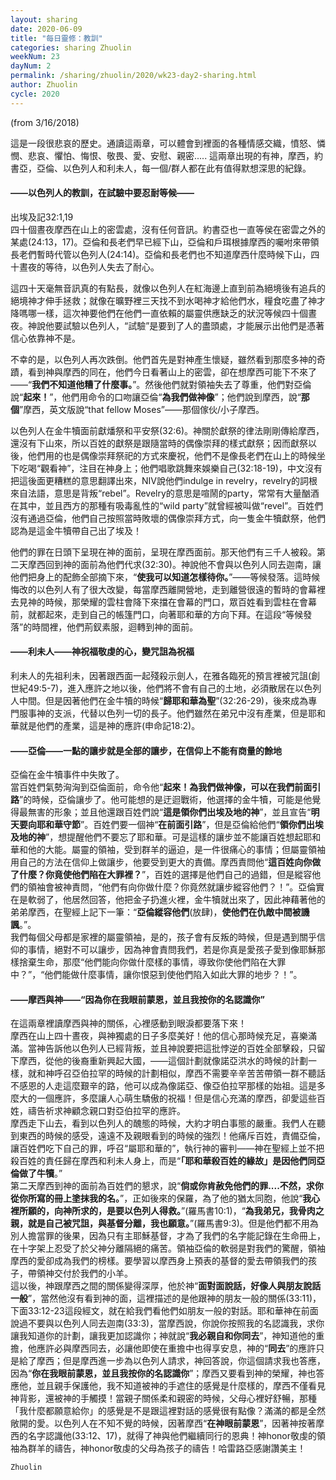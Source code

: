 ```yaml
---
layout: sharing
date: 2020-06-09
title: "每日靈修：教訓"
categories: sharing Zhuolin
weekNum: 23
dayNum: 2
permalink: /sharing/zhuolin/2020/wk23-day2-sharing.html
author: Zhuolin
cycle: 2020
---
```


(from 3/16/2018)

這是一段很悲哀的歷史。通讀這兩章，可以體會到裡面的各種情感交織，憤怒、憐憫、悲哀、懼怕、悔恨、敬畏、愛、安慰、親密..... 這兩章出現的有神，摩西，約書亞，亞倫、以色列人和利未人，每一個/群人都在此有值得默想深思的紀錄。  

#### ——以色列人的教訓，在試驗中要忍耐等候——  
出埃及記32:1,19  
四十個晝夜摩西在山上的密雲處，沒有任何音訊。約書亞也一直等侯在密雲之外的某處(24:13，17)。亞倫和長老們早已經下山，亞倫和戶珥根據摩西的囑咐來帶領長老們暫時代管以色列人(24:14)。亞倫和長老們也不知道摩西什麼時候下山，四十晝夜的等待，以色列人失去了耐心。  

這四十天毫無音訊真的有點長，就像以色列人在紅海邊上直到前為絕境後有追兵的絕境神才伸手拯救；就像在曠野裡三天找不到水喝神才給他們水，糧食吃盡了神才降嗎哪一樣，這次神要他們在他們一直依賴的屬靈供應缺乏的狀況等候四十個晝夜。神說他要試驗以色列人，“試驗”是要到了人的盡頭處，才能展示出他們是憑著信心依靠神不是。  

不幸的是，以色列人再次跌倒。他們首先是對神產生懷疑，雖然看到那麼多神的奇蹟，看到神與摩西的同在，他們今日看著山上的密雲，卻在想摩西可能下不來了——“**我們不知道他糟了什麼事。**”。然後他們就對領袖失去了尊重，他們對亞倫說“**起來！**”，他們用命令的口吻讓亞倫“**為我們做神像**”；他們說到摩西，說“**那個**”摩西，英文版說“that fellow Moses”——那個傢伙/小子摩西。  

以色列人在金牛犢面前獻燔祭和平安祭(32:6)。神關於獻祭的律法剛剛傳給摩西，還沒有下山來，所以百姓的獻祭是跟隨當時的偶像崇拜的樣式獻祭；因而獻祭以後，他們用的也是偶像崇拜祭祀的方式來慶祝，他們不是像長老們在山上的時候坐下吃喝“觀看神”，注目在神身上；他們唱歌跳舞來娛樂自己(32:18-19)，中文沒有把這後面更糟糕的意思翻譯出來，NIV說他們indulge in revelry，revelry的詞根來自法語，意思是背叛“rebel”。Revelry的意思是喧鬧的party，常常有大量酗酒在其中，並且西方的那種有吸毒亂性的“wild party”就曾經被叫做“revel”。百姓們沒有通過亞倫，他們自己按照當時敗壞的偶像崇拜方式，向一隻金牛犢獻祭，他們認為是這金牛犢帶自己出了埃及！  

他們的罪在日頭下呈現在神的面前，呈現在摩西面前。那天他們有三千人被殺。第二天摩西回到神的面前為他們代求(32:30)。神說他不會與以色列人同去迦南，讓他們把身上的配飾全部摘下來，“**使我可以知道怎樣待你。**”——等候發落。這時候悔改的以色列人有了很大改變，每當摩西離開營地，走到離營很遠的暫時的會幕裡去見神的時候，那榮耀的雲柱會降下來擋在會幕的門口，眾百姓看到雲柱在會幕前，就都起來，走到自己的帳篷門口，向著耶和華的方向下拜。在這段“等候發落”的時間裡，他們荊釵素服，迴轉到神的面前。  

#### ——利未人——神祝福敬虔的心，變咒詛為祝福  
利未人的先祖利未，因著跟西面一起殘殺示劍人，在雅各臨死的預言裡被咒詛(創世紀49:5-7)，進入應許之地以後，他們將不會有自己的土地，必須散居在以色列人中間。但是因著他們在金牛犢的時候“**歸耶和華為聖**”(32:26-29)，後來成為專門服事神的支派，代替以色列一切的長子。他們雖然在弟兄中沒有產業，但是耶和華就是他們的產業，這是神的應許(申命記18:2)。  

#### ——亞倫——一點的讓步就是全部的讓步，在信仰上不能有商量的餘地  
亞倫在金牛犢事件中失敗了。  
當百姓們氣勢洶洶到亞倫面前，命令他“**起來！為我們做神像，可以在我們前面引路**”的時候，亞倫讓步了。他可能想的是迂迴戰術，他選擇的金牛犢，可能是他覺得最無害的形象；並且他還跟百姓們說“**這是領你們出埃及地的神**”，並且宣告“**明天要向耶和華守節**”。百姓們要一個神“**在前面引路**”，但是亞倫給他們“**領你們出埃及地的神**”，想提醒他們不要忘了耶和華。可是這樣的讓步並不能讓百姓想起耶和華和他的大能。屬靈的領袖，受到群羊的逼迫，是一件很痛心的事情；但屬靈領袖用自己的方法在信仰上做讓步，他要受到更大的責備。摩西責問他“**這百姓向你做了什麼？你竟使他們陷在大罪裡？**”，百姓的選擇是他們自己的過錯，但是縱容他們的領袖會被神責問，“他們有向你做什麼？你竟然就讓步縱容他們？！”。亞倫實在是軟弱了，他居然回答，他把金子扔進火裡，金牛犢就出來了，因此神藉著他的弟弟摩西，在聖經上記下一筆：“**亞倫縱容他們**(放肆)，**使他們在仇敵中間被譏諷**。”。  
我們每個父母都是家裡的屬靈領袖，是的，孩子會有反叛的時候，但是遇到關乎信仰的事情，絕對不可以讓步，因為神會責問我們，若是你真是愛孩子愛到像耶穌那樣捨棄生命，那麼“他們能向你做什麼樣的事情，導致你使他們陷在大罪中？”，“他們能做什麼事情，讓你恨惡到使他們陷入如此大罪的地步？！”。  

#### ——摩西與神——“**因為你在我眼前蒙恩，並且我按你的名認識你**”  
在這兩章裡讀摩西與神的關係，心裡感動到眼淚都要落下來！  
摩西在山上四十晝夜，與神獨處的日子多麼美好！他的信心那時候充足，喜樂滿滿。當神告訴他以色列人已經背叛，並且神說要把這批悖逆的百姓全部擊殺，只留下摩西，從他的後裔重新興起大國，——這個計劃就像諾亞洪水的時候的計劃一樣，就和神呼召亞伯拉罕的時候的計劃相似，摩西不需要辛辛苦苦帶領一群不聽話不感恩的人走這麼艱辛的路，他可以成為像諾亞、像亞伯拉罕那樣的始祖。這是多麼大的一個應許，多麼讓人心萌生驕傲的祝福！但是信心充滿的摩西，卻愛這些百姓，禱告祈求神顧念親口對亞伯拉罕的應許。  
摩西走下山去，看到以色列人的醜態的時候，大約才明白事態的嚴重。我們人在聽到東西的時候的感受，遠遠不及親眼看到的時候的強烈！他痛斥百姓，責備亞倫，讓百姓們吃下自己的罪，呼召“屬耶和華的”，執行神的審判——神在聖經上並不把殺百姓的責任歸在摩西和利未人身上，而是“**「耶和華殺百姓的緣故」是因他們同亞倫做了牛犢**。”  
第二天摩西到神的面前為百姓們的懇求，說“**倘或你肯赦免他們的罪....不然，求你從你所寫的冊上塗抹我的名。**”，正如後來的保羅，為了他的猶太同胞，他說“**我心裡所願的，向神所求的，是要以色列人得救。**”(羅馬書10:1)，“**為我弟兄，我骨肉之親，就是自己被咒詛，與基督分離，我也願意。**”(羅馬書9:3)。但是他們都不用為別人擔當罪的後果，因為只有主耶穌基督，才為了我們的名字能記錄在生命冊上，在十字架上忍受了於父神分離隔絕的痛苦。領袖亞倫的軟弱是對我們的驚醒，領袖摩西的愛卻成為我們的榜樣。要學習以摩西身上預表的基督的愛去帶領我們的孩子，帶領神交付於我們的小羊。  
這以後，神跟摩西之間的關係變得深厚，他於神“**面對面說話，好像人與朋友說話一般**”，當然他沒有看到神的面，這裡描述的是他跟神的朋友一般的關係(33:11)，下面33:12-23這段經文，就在給我們看他們如朋友一般的對話。耶和華神在前面說過不要與以色列人同去迦南(33:3)，當摩西說，你說你按照我的名認識我，求你讓我知道你的計劃，讓我更加認識你；神就說“**我必親自和你同去**”，神知道他的重擔，他應許必與摩西同去，必讓他即使在重擔中也得享安息，神的“**同去**”的應許只是給了摩西；但是摩西進一步為以色列人請求，神回答說，你這個請求我也答應，因為“**你在我眼前蒙恩，並且我按你的名認識你**”；摩西又要看到神的榮耀，神也答應他，並且親手保護他，我不知道被神的手遮住的感覺是什麼樣的，摩西不僅看見神背影，還被神的手觸摸！當親子關係柔和親密的時候，父母心裡好舒暢，那種「我什麼都願意給你」的感覺是不是跟這裡對話的感覺很有點像？滿滿的都是全然敞開的愛。以色列人在不知不覺的時候，因著摩西“**在神眼前蒙恩**”，因著神按著摩西的名字認識他(33:12、17)，就得了神與他們繼續同行的恩典！神honor敬虔的領袖為群羊的禱告，神honor敬虔的父母為孩子的禱告！哈雷路亞感謝讚美主！  

`Zhuolin`  
